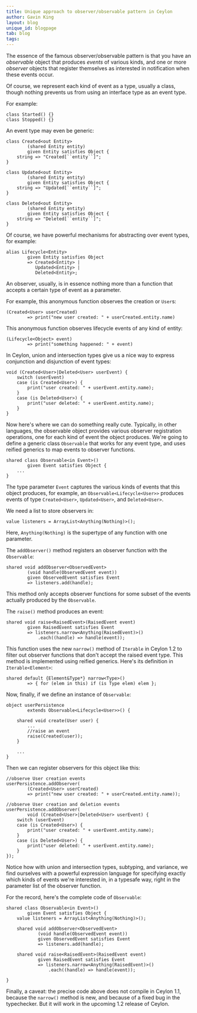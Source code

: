 ```yaml
---
title: Unique approach to observer/observable pattern in Ceylon
author: Gavin King
layout: blog
unique_id: blogpage
tab: blog
tags:
---
```


The essence of the famous observer/observable pattern is that
you have an _observable_ object that produces _events_ of
various kinds, and one or more _observer_ objects that register
themselves as interested in notification when these events
occur.

Of course, we represent each kind of event as a type, usually
a class, though nothing prevents us from using an interface
type as an event type.

For example:

<!-- try: -->
    class Started() {}
    class Stopped() {}

An event type may even be generic:

<!-- try: -->
    class Created<out Entity>
            (shared Entity entity) 
            given Entity satisfies Object {
        string => "Created[``entity``]";
    }
    
    class Updated<out Entity>
            (shared Entity entity) 
            given Entity satisfies Object {
        string => "Updated[``entity``]";
    }
    
    class Deleted<out Entity>
            (shared Entity entity) 
            given Entity satisfies Object {
        string => "Deleted[``entity``]";
    }

Of course, we have powerful mechanisms for abstracting over
event types, for example:

<!-- try: -->
    alias Lifecycle<Entity> 
            given Entity satisfies Object
            => Created<Entity> |
               Updated<Entity> |
               Deleted<Entity>;

An observer, usually, is in essence nothing more than a 
function that accepts a certain type of event as a parameter.

For example, this anonymous function observes the creation
or `User`s:

<!-- try: -->
    (Created<User> userCreated) 
            => print("new user created: " + userCreated.entity.name)

This anonymous function observes lifecycle events of any 
kind of entity:

<!-- try: -->
    (Lifecycle<Object> event) 
            => print("something happened: " + event)

In Ceylon, union and intersection types give us a nice way
to express conjunction and disjunction of event types:

<!-- try: -->
    void (Created<User>|Deleted<User> userEvent) {
        switch (userEvent)
        case (is Created<User>) {
            print("user created: " + userEvent.entity.name);
        }
        case (is Deleted<User>) {
            print("user deleted: " + userEvent.entity.name);
        }
    }

Now here's where we can do something really cute. Typically,
in other languages, the observable object provides various
observer registration operations, one for each kind of event
the object produces. We're going to define a generic class
`Observable` that works for any event type, and uses reified
generics to map events to observer functions.

<!-- try: -->
    shared class Observable<in Event>() 
            given Event satisfies Object {
        ...
    }

The type parameter `Event` captures the various kinds of 
events that this object produces, for example, an
`Observable<Lifecycle<User>>` produces events of type 
`Created<User>`, `Updated<User>`, and `Deleted<User>`.

We need a list to store observers in:

<!-- try: -->
    value listeners = ArrayList<Anything(Nothing)>();

Here, `Anything(Nothing)` is the supertype of any function
with one parameter.

The `addObserver()` method registers an observer function
with the `Observable`:

<!-- try: -->
    shared void addObserver<ObservedEvent>
            (void handle(ObservedEvent event))
            given ObservedEvent satisfies Event
            => listeners.add(handle);

This method only accepts observer functions for some subset
of the events actually produced by the `Observable`.

The `raise()` method produces an event:

<!-- try: -->
    shared void raise<RaisedEvent>(RaisedEvent event)
            given RaisedEvent satisfies Event
            => listeners.narrow<Anything(RaisedEvent)>()
                .each((handle) => handle(event));

This function uses the new `narrow()` method of `Iterable`
in Ceylon 1.2 to filter out observer functions that don't
accept the raised event type. This method is implemented
using reified generics. Here's its definition in 
`Iterable<Element>`:

<!-- try: -->
    shared default {Element&Type*} narrow<Type>() 
            => { for (elem in this) if (is Type elem) elem };

Now, finally, if we define an instance of `Observable`:

<!-- try: -->
    object userPersistence 
            extends Observable<Lifecycle<User>>() {
            
        shared void create(User user) {
            ...
            //raise an event
            raise(Created(user));
        }
        
        ...
    }

Then we can register observers for this object like this:

<!-- try: -->
    //observe User creation events
    userPersistence.addObserver(
            (Created<User> userCreated) 
            => print("new user created: " + userCreated.entity.name));
    
    //observe User creation and deletion events
    userPersistence.addObserver(
            void (Created<User>|Deleted<User> userEvent) {
        switch (userEvent)
        case (is Created<User>) {
            print("user created: " + userEvent.entity.name);
        }
        case (is Deleted<User>) {
            print("user deleted: " + userEvent.entity.name);
        }
    });


Notice how with union and intersection types, subtyping, and 
variance, we find ourselves with a powerful expression 
language for specifying exactly which kinds of events we're
interested in, in a typesafe way, right in the parameter
list of the observer function.

For the record, here's the complete code of `Observable`:

<!-- try: -->
    shared class Observable<in Event>() 
            given Event satisfies Object {
        value listeners = ArrayList<Anything(Nothing)>();
        
        shared void addObserver<ObservedEvent>
                (void handle(ObservedEvent event))
                given ObservedEvent satisfies Event
                => listeners.add(handle);
        
        shared void raise<RaisedEvent>(RaisedEvent event)
                given RaisedEvent satisfies Event
                => listeners.narrow<Anything(RaisedEvent)>()
                    .each((handle) => handle(event));
        
    }

Finally, a caveat: the precise code above does not compile 
in Ceylon 1.1, because the `narrow()` method is new, and 
because of a fixed bug in the typechecker. But it will work 
in the upcoming 1.2 release of Ceylon.
  
